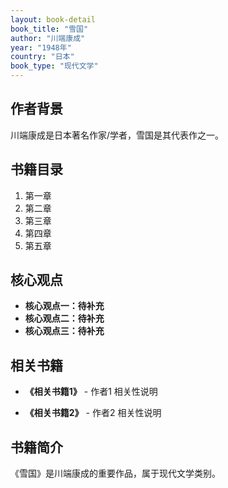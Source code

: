 ```yaml
---
layout: book-detail
book_title: "雪国"
author: "川端康成"
year: "1948年"
country: "日本"
book_type: "现代文学"
---
```


## 作者背景

川端康成是日本著名作家/学者，雪国是其代表作之一。

## 书籍目录

1. 第一章
2. 第二章
3. 第三章
4. 第四章
5. 第五章

## 核心观点

- **核心观点一：待补充**
- **核心观点二：待补充**
- **核心观点三：待补充**

## 相关书籍

- **《相关书籍1》** - 作者1
  相关性说明

- **《相关书籍2》** - 作者2
  相关性说明


## 书籍简介

《雪国》是川端康成的重要作品，属于现代文学类别。
